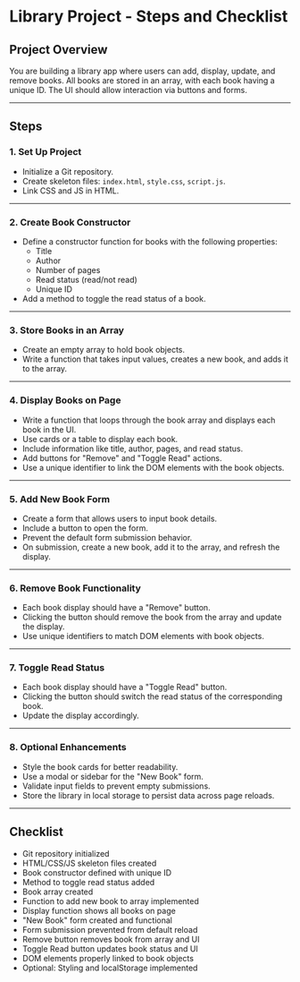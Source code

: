 # Library Project - Steps and Checklist

## Project Overview
You are building a library app where users can add, display, update, and remove books. All books are stored in an array, with each book having a unique ID. The UI should allow interaction via buttons and forms.

---

## Steps

### 1. Set Up Project
- Initialize a Git repository.
- Create skeleton files: `index.html`, `style.css`, `script.js`.
- Link CSS and JS in HTML.

---

### 2. Create Book Constructor
- Define a constructor function for books with the following properties:
  - Title
  - Author
  - Number of pages
  - Read status (read/not read)
  - Unique ID
- Add a method to toggle the read status of a book.

---

### 3. Store Books in an Array
- Create an empty array to hold book objects.
- Write a function that takes input values, creates a new book, and adds it to the array.

---

### 4. Display Books on Page
- Write a function that loops through the book array and displays each book in the UI.
- Use cards or a table to display each book.
- Include information like title, author, pages, and read status.
- Add buttons for "Remove" and "Toggle Read" actions.
- Use a unique identifier to link the DOM elements with the book objects.

---

### 5. Add New Book Form
- Create a form that allows users to input book details.
- Include a button to open the form.
- Prevent the default form submission behavior.
- On submission, create a new book, add it to the array, and refresh the display.

---

### 6. Remove Book Functionality
- Each book display should have a "Remove" button.
- Clicking the button should remove the book from the array and update the display.
- Use unique identifiers to match DOM elements with book objects.

---

### 7. Toggle Read Status
- Each book display should have a "Toggle Read" button.
- Clicking the button should switch the read status of the corresponding book.
- Update the display accordingly.

---

### 8. Optional Enhancements
- Style the book cards for better readability.
- Use a modal or sidebar for the "New Book" form.
- Validate input fields to prevent empty submissions.
- Store the library in local storage to persist data across page reloads.

---

## Checklist

- Git repository initialized
- HTML/CSS/JS skeleton files created
- Book constructor defined with unique ID
- Method to toggle read status added
- Book array created
- Function to add new book to array implemented
- Display function shows all books on page
- "New Book" form created and functional
- Form submission prevented from default reload
- Remove button removes book from array and UI
- Toggle Read button updates book status and UI
- DOM elements properly linked to book objects
- Optional: Styling and localStorage implemented
